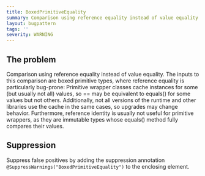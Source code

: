 ```yaml
---
title: BoxedPrimitiveEquality
summary: Comparison using reference equality instead of value equality. Reference equality of boxed primitive types is usually not useful, as they are value objects, and it is bug-prone, as instances are cached for some values but not others.
layout: bugpattern
tags: ''
severity: WARNING
---
```


<!--
*** AUTO-GENERATED, DO NOT MODIFY ***
To make changes, edit the @BugPattern annotation or the explanation in docs/bugpattern.
-->

## The problem
Comparison using reference equality instead of value equality. The inputs to
this comparison are boxed primitive types, where reference equality is
particularly bug-prone: Primitive wrapper classes cache instances for some (but
usually not all) values, so == may be equivalent to equals() for some values but
not others. Additionally, not all versions of the runtime and other libraries
use the cache in the same cases, so upgrades may change behavior. Furthermore,
reference identity is usually not useful for primitive wrappers, as they are
immutable types whose equals() method fully compares their values.

## Suppression
Suppress false positives by adding the suppression annotation `@SuppressWarnings("BoxedPrimitiveEquality")` to the enclosing element.
